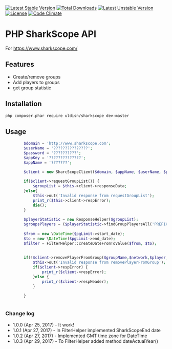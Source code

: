 [![Latest Stable Version](https://poser.pugx.org/uldisn/sharkscope/v/stable)](https://packagist.org/packages/uldisn/sharkscope)
[![Total Downloads](https://poser.pugx.org/uldisn/sharkscope/downloads)](https://packagist.org/packages/uldisn/sharkscope)
[![Latest Unstable Version](https://poser.pugx.org/uldisn/sharkscope/v/unstable)](https://packagist.org/packages/uldisn/sharkscope)
[![License](https://poser.pugx.org/uldisn/sharkscope/license)](https://packagist.org/packages/uldisn/sharkscope)
[![Code Climate](https://codeclimate.com/github/uldisn/sharkscope/badges/gpa.svg)](https://codeclimate.com/github/uldisn/sharkscope)

# PHP SharkScope API  


For https://www.sharkscope.com/

## Features

* Create/remove groups
* Add players to groups
* get group statistic


## Installation
```bash
php composer.phar require uldisn/sharkscope dev-master
```

 

## Usage

```php
        $domain = 'http://www.sharkscope.com';
        $userName = '???????????????';
        $password = '??????????';
        $appKey = '??????????????';
        $appName = '???????';

        $client = new SharcScopeClient($domain, $appName, $userName, $password, $appKey);
        
        if($client->requestGroupList()) {
            $groupList = $this->client->responseData;
        }else{
            $this->out('Invalid response from requestGroupList');
            print_r($this->client->respError);
            die();
        }
                    
        $playerStatistic = new ResponseHelper($groupList);
        $groupsPlayers = ($playerStatistic->findGroupPlayersAll('PREFIX_', '_SUFIX'));
        
        $from = new \DateTime($pgLimit->start_date);
        $to = new \DateTime($pgLimit->end_date);
        $filter = FilterHelper::createDateFromToValue($from, $to);        
                    
                    
        if(!$client->removePlayerFromGroup($groupName,$network,$player,$filter)){
            $this->out('Invalid response from removePlayerFromGroup');
            if($client->respError) {
                print_r($client->respError);
            }else {
                print_r($client->respHeader);
            }

        }                    
                    
```

### Change log
 - 1.0.0 (Apr 25, 2017) - It work!
 - 1.0.1 (Apr 27, 2017) - In FilterHelper implemented SharkScopeEnd date
 - 1.0.2 (Apr 27, 2017) - Implemented GMT time zone for DateTime
 - 1.0.3 (Apr 29, 2017) - To FilterHelper added method dateActualYear()
 
